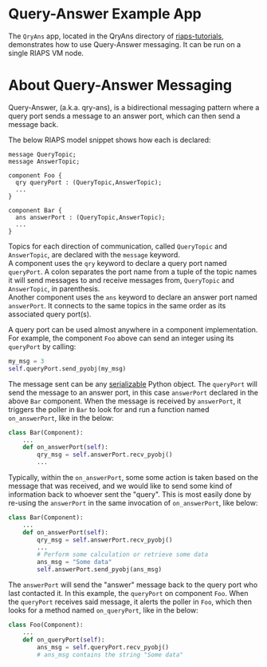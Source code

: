 # Query-Answer Example App
The `QryAns` app, located in the QryAns directory of [riaps-tutorials](https://github.com/RIAPS/riaps-tutorials), demonstrates how to use Query-Answer messaging. It can be run on a single RIAPS VM node. 

# About Query-Answer Messaging
Query-Answer, (a.k.a. qry-ans), is a bidirectional messaging pattern where a query port sends a message to an answer port, which can then send a message back.

The below RIAPS model snippet shows how each is declared:
```
message QueryTopic;
message AnswerTopic;
	
component Foo {
  qry queryPort : (QueryTopic,AnswerTopic);
  ...
}

component Bar {
  ans answerPort : (QueryTopic,AnswerTopic);
  ...
}
``` 
Topics for each direction of communication, called `QueryTopic` and `AnswerTopic`, are declared with the `message` keyword.  
A component uses the `qry` keyword to declare a query port named `queryPort`. A colon separates the port name from a tuple of the topic names it will send messages to and receive messages from, `QueryTopic` and `AnswerTopic`, in parenthesis.  
Another component uses the `ans` keyword to declare an answer port named `answerPort`. It connects to the same topics in the same order as its associated query port(s).

A query port can be used almost anywhere in a component implementation. For example, the component `Foo` above can send an integer using its `queryPort` by calling:
```python
my_msg = 3
self.queryPort.send_pyobj(my_msg)
```
The message sent can be any [serializable](https://docs.python.org/3/library/pickle.html#what-can-be-pickled-and-unpickled) Python object. The `queryPort` will send the message to an answer port, in this case `answerPort` declared in the above `Bar` component. When the message is received by `answerPort`, it triggers the poller in `Bar` to look for and run a function named `on_answerPort`, like in the below:
```python
class Bar(Component):
    ...
    def on_answerPort(self):
        qry_msg = self.answerPort.recv_pyobj()
        ...
```
Typically, within the `on_answerPort`, some some action is taken based on the message that was received, and we would like to send some kind of information back to whoever sent the "query". This is most easily done by re-using the `answerPort` in the same invocation of `on_answerPort`, like below:
```python
class Bar(Component):
    ...
    def on_answerPort(self):
        qry_msg = self.answerPort.recv_pyobj()
        ...
        # Perform some calculation or retrieve some data
        ans_msg = "Some data"
        self.answerPort.send_pyobj(ans_msg)
```
The `answerPort` will send the "answer" message back to the query port who last contacted it. In this example, the `queryPort` on component `Foo`. When the `queryPort` receives said message, it alerts the poller in `Foo`, which then looks for a method named `on_queryPort`, like in the below:
```python
class Foo(Component):
    ...
    def on_queryPort(self):
        ans_msg = self.queryPort.recv_pyobj()
        # ans_msg contains the string "Some data"
```